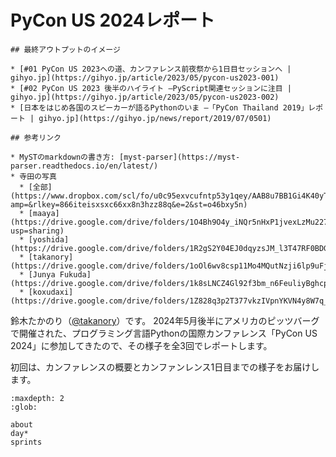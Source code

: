 # PyCon US 2024レポート

```{note}
## 最終アウトプットのイメージ

* [#01 PyCon US 2023への道、カンファレンス前夜祭から1日目セッションへ | gihyo.jp](https://gihyo.jp/article/2023/05/pycon-us2023-001)
* [#02 PyCon US 2023 後半のハイライト ―PyScript関連セッションに注目 | gihyo.jp](https://gihyo.jp/article/2023/05/pycon-us2023-002)
* [日本をはじめ各国のスピーカーが語るPythonのいま ―「PyCon Thailand 2019」レポート | gihyo.jp](https://gihyo.jp/news/report/2019/07/0501)

## 参考リンク

* MySTのmarkdownの書き方: [myst-parser](https://myst-parser.readthedocs.io/en/latest/)
* 寺田の写真
  * [全部](https://www.dropbox.com/scl/fo/u0c95exvcufntp53y1qey/AAB8u7BB1Gi4K40yTc71e04?amp=&rlkey=866iteisxsxc66xx8n3hzz88q&e=2&st=o46bxy5n)
  * [maaya](https://drive.google.com/drive/folders/1O4Bh9O4y_iNQr5nHxP1jvexLzMu227JN?usp=sharing)
  * [yoshida](https://drive.google.com/drive/folders/1R2gS2Y04EJ0dqyzsJM_l3T47RF0BDGSG)
  * [takanory](https://drive.google.com/drive/folders/1oOl6wv8csp11Mo4MQutNzji6lp9uFjAU)
  * [Junya Fukuda](https://drive.google.com/drive/folders/1k8sLNCZ4Gl92f3bm_n6FeuliyBghcpUi)
  * [koxudaxi](https://drive.google.com/drive/folders/1Z828q3p2T377vkzIVpnYKVN4y8W7q_j6)
```

鈴木たかのり（[@takanory](https:/twitter.com/takanory)）です。
2024年5月後半にアメリカのピッツバーグで開催された、プログラミング言語Pythonの国際カンファレンス「PyCon US 2024」に参加してきたので、その様子を全3回でレポートします。

初回は、カンファレンスの概要とカンファンレンス1日目までの様子をお届けします。

```{toctree}
:maxdepth: 2
:glob:

about
day*
sprints
```
